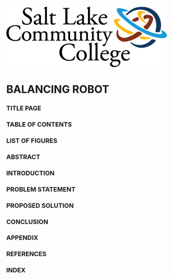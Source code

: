 
![SLCC logo](wpimg/slcc-logo.png)

# BALANCING ROBOT

### TITLE PAGE

### TABLE OF CONTENTS

### LIST OF FIGURES

### ABSTRACT

### INTRODUCTION

### PROBLEM STATEMENT

### PROPOSED SOLUTION

### CONCLUSION

### APPENDIX

### REFERENCES

### INDEX
